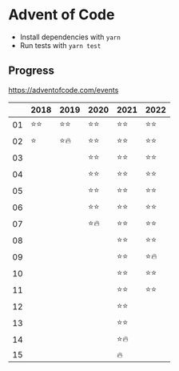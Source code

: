 # Advent of Code

-   Install dependencies with `yarn`
-   Run tests with `yarn test`

## Progress

https://adventofcode.com/events

|     | 2018   | 2019   | 2020   | 2021   | 2022   |
| --- | ------ | ------ | ------ | ------ | ------ |
| 01  | ⭐️⭐️ | ⭐️⭐️ | ⭐️⭐️ | ⭐️⭐️ | ⭐️⭐️ |
| 02  | ⭐️    | ⭐️🔥  | ⭐️⭐️ | ⭐️⭐️ | ⭐️⭐️ |
| 03  |        |        | ⭐️⭐️ | ⭐️⭐️ | ⭐️⭐️ |
| 04  |        |        | ⭐️⭐️ | ⭐️⭐️ | ⭐️⭐️ |
| 05  |        |        | ⭐️⭐️ | ⭐️⭐️ | ⭐️⭐️ |
| 06  |        |        | ⭐️⭐️ | ⭐️⭐️ | ⭐️⭐️ |
| 07  |        |        | ⭐️🔥  | ⭐️⭐️ | ⭐️⭐️ |
| 08  |        |        |        | ⭐️⭐️ | ⭐️⭐️ |
| 09  |        |        |        | ⭐️⭐️ | ⭐️🔥  |
| 10  |        |        |        | ⭐️⭐️ | ⭐️⭐️ |
| 11  |        |        |        | ⭐️⭐️ | ⭐️⭐️ |
| 12  |        |        |        | ⭐️⭐️ |        |
| 13  |        |        |        | ⭐️⭐️ |        |
| 14  |        |        |        | ⭐️🔥  |        |
| 15  |        |        |        | 🔥     |        |
